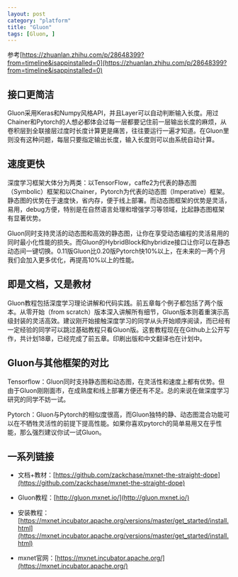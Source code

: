 ```yaml
---
layout: post
category: "platform"
title: "Gluon"
tags: [Gluon, ]
---
```


参考[https://zhuanlan.zhihu.com/p/28648399?from=timeline&isappinstalled=0](https://zhuanlan.zhihu.com/p/28648399?from=timeline&isappinstalled=0)

## 接口更简洁

Gluon采用Keras和Numpy风格API，并且Layer可以自动判断输入长度。用过Chainer和Pytorch的人想必都体会过每一层都要记住前一层输出长度的麻烦，从卷积层到全联接层过度时长度计算更是痛苦，往往要运行一遍才知道。在Gluon里则没有这种问题，每层只要指定输出长度，输入长度则可以由系统自动计算。

## 速度更快

深度学习框架大体分为两类：以TensorFlow，caffe2为代表的静态图（Symbolic）框架和以Chainer，Pytorch为代表的动态图（Imperative）框架。静态图的优势在于速度快，省内存，便于线上部署。而动态图框架的优势是灵活，易用，debug方便，特别是在自然语言处理和增强学习等领域，比起静态图框架有显著优势。

Gluon同时支持灵活的动态图和高效的静态图，让你在享受动态编程的灵活易用的同时最小化性能的损失。而Gluon的HybridBlock和hybridize接口让你可以在静态动态间一键切换。0.11版Gluon比0.20版Pytorch快10%以上，在未来的一两个月我们会加入更多优化，再提高10%以上的性能。

## 即是文档，又是教材

Gluon教程包括深度学习理论讲解和代码实践。前五章每个例子都包括了两个版本。从零开始（from scratch）版本深入讲解所有细节，Gluon版本则着重演示高级封装的灵活高效。建议刚开始接触深度学习的同学从头开始顺序阅读，而已经有一定经验的同学可以跳过基础教程只看Gluon版。这套教程现在在Github上公开写作，共计划18章，已经完成了前五章。印刷出版和中文翻译也在计划中。

## Gluon与其他框架的对比

Tensorflow：Gluon同时支持静态图和动态图，在灵活性和速度上都有优势。但由于Gluon刚刚面市，在成熟度和线上部署方便还有不足。总的来说在做深度学习研究的同学不妨一试。

Pytorch：Gluon与Pytorch的相似度很高，而Gluon独特的静、动态图混合功能可以在不牺牲灵活性的前提下提高性能。如果你喜欢pytorch的简单易用又在乎性能，那么强烈建议你试一试Gluon。

## 一系列链接

+ 文档+教材：[https://github.com/zackchase/mxnet-the-straight-dope](https://github.com/zackchase/mxnet-the-straight-dope)

+ Gluon教程：[http://gluon.mxnet.io/](http://gluon.mxnet.io/) 

+ 安装教程：[https://mxnet.incubator.apache.org/versions/master/get_started/install.html](https://mxnet.incubator.apache.org/versions/master/get_started/install.html)

+ mxnet官网：[https://mxnet.incubator.apache.org/](https://mxnet.incubator.apache.org/)
